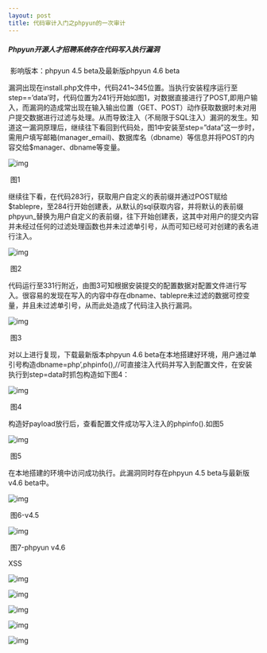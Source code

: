 ```yaml
---
layout: post
title: 代码审计入门之phpyun的一次审计 
---
```


#####     Phpyun开源人才招聘系统存在代码写入执行漏洞

​                  影响版本：phpyun 4.5 beta及最新版phpyun 4.6 beta

​       漏洞出现在install.php文件中，代码241~345位置。当执行安装程序运行至step==’data’时，代码位置为241行开始如图1，对数据直接进行了POST,即用户输入，而漏洞的造成常出现在输入输出位置（GET、POST）动作获取数据时未对用户提交数据进行过滤与处理。从而导致注入（不局限于SQL注入）漏洞的发生。知道这一漏洞原理后，继续往下看回到代码处，图1中安装至step=”data”这一步时，需用户填写邮箱(manager_email)、数据库名（dbname）等信息并将POST的内容交给$manager、dbname等变量。

![img]({{site.baseurl}}/blob/master/screenshots/wps96.tmp.jpg) 

​                            图1

继续往下看，在代码283行，获取用户自定义的表前缀并通过POST赋给$tablepre，至284行开始创建表，从默认的sql获取内容，并将默认的表前缀phpyun_替换为用户自定义的表前缀，往下开始创建表，这其中对用户的提交内容并未经过任何的过滤处理函数也并未过滤单引号，从而可知已经可对创建的表名进行注入。

![img](https://github.com/Qclover/Qclover.github.io/blob/master/screenshots/wps97.tmp.jpg) 

​                           图2

代码运行至331行附近，由图3可知根据安装提交的配置数据对配置文件进行写入。很容易的发现在写入的内容中存在dbname、tablepre未过滤的数据可控变量，并且未过滤单引号，从而此处造成了代码注入执行漏洞。

![img](https://github.com/Qclover/Qclover.github.io/blob/master/screenshots/wpsA8.tmp.jpg) 

​                            图3

对以上进行复现，下载最新版本phpyun 4.6 beta在本地搭建好环境，用户通过单引号构造dbname=php’,phpinfo(),//可直接注入代码并写入到配置文件，在安装执行到step=data时抓包构造如下图4：

![img](https://github.com/Qclover/Qclover.github.io/blob/master/screenshots/wpsA9.tmp.jpg) 

​                               图4

构造好payload放行后，查看配置文件成功写入注入的phpinfo().如图5

![img](https://github.com/Qclover/Qclover.github.io/blob/master/screenshots/wpsAA.tmp.jpg) 

​                            图5

在本地搭建的环境中访问成功执行。此漏洞同时存在phpyun 4.5 beta与最新版v4.6 beta中。

![img](https://github.com/Qclover/Qclover.github.io/blob/master/screenshots/wpsAB.tmp.jpg) 

​                                   图6-v4.5

![img](https://github.com/Qclover/Qclover.github.io/blob/master/screenshots/wpsAC.tmp.jpg) 

​                             图7-phpyun v4.6

 

 

XSS

![img](https://github.com/Qclover/Qclover.github.io/blob/master/screenshots/wpsAD.tmp.jpg) 

![img](https://github.com/Qclover/Qclover.github.io/blob/master/screenshots/wpsBD.tmp.jpg) 

![img](https://github.com/Qclover/Qclover.github.io/blob/master/screenshots/wpsBE.tmp.jpg) 

![img](https://github.com/Qclover/Qclover.github.io/blob/master/screenshots/wpsBF.tmp.jpg) 

![img](https://github.com/Qclover/Qclover.github.io/blob/master/screenshots/wpsC0.tmp.jpg) 
